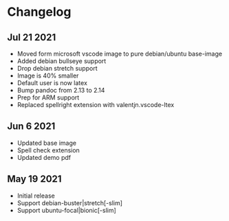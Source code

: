 # Changelog

##  Jul 21 2021
 * Moved form microsoft vscode image to pure debian/ubuntu base-image
 * Added debian bullseye support
 * Drop debian stretch support
 * Image is 40% smaller
 * Default user is now latex
 * Bump pandoc from 2.13 to 2.14
 * Prep for ARM support
 * Replaced spellright extension with valentjn.vscode-ltex


##  Jun 6 2021
 * Updated base image
 * Spell check extension
 * Updated demo pdf


## May 19 2021
 * Initial release
 * Support debian-buster|stretch[-slim]
 * Support ubuntu-focal|bionic[-slim]